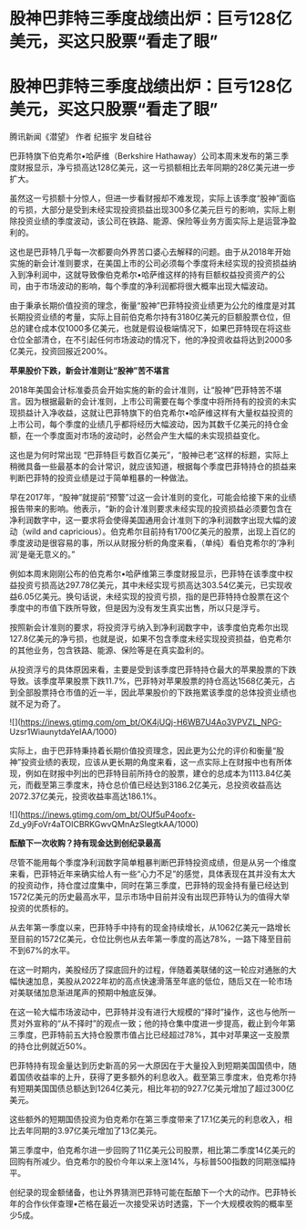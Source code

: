 # 股神巴菲特三季度战绩出炉：巨亏128亿美元，买这只股票“看走了眼”

# 股神巴菲特三季度战绩出炉：巨亏128亿美元，买这只股票“看走了眼”

腾讯新闻《潜望》 作者 纪振宇 发自硅谷

巴菲特旗下伯克希尔•哈萨维（Berkshire
Hathaway）公司本周末发布的第三季度财报显示，净亏损高达128亿美元，这一亏损额相比去年同期的28亿美元进一步扩大。

虽然这一亏损额十分惊人，但进一步看财报却不难发现，实际上该季度“股神”面临的亏损，大部分是受到未经实现投资损益出现300多亿美元巨亏的影响，实际上剔除投资业绩的季度波动，该公司在铁路、能源、保险等业务方面实际上是运营净盈利的。

这也是巴菲特几乎每一次都要向外界苦口婆心去解释的问题。由于从2018年开始实施的新会计准则要求，在美国上市的公司必须每个季度将未经实现的投资损益纳入到净利润中，这就导致像伯克希尔•哈萨维这样的持有巨额权益投资资产的公司，由于市场波动的影响，每个季度的净利润都将很大概率出现大幅波动。

由于秉承长期价值投资的理念，衡量“股神”巴菲特投资业绩更为公允的维度是对其长期投资业绩的考量，实际上目前伯克希尔持有3180亿美元的巨额股票仓位，但总的建仓成本仅1000多亿美元，也就是假设极端情况下，如果巴菲特现在将这些仓位全部清仓，在不引起任何市场波动的情况下，他的净投资收益将达到2000多亿美元，投资回报近200%。

**苹果股价下跌，新会计准则让“股神”苦不堪言**

2018年美国会计标准委员会开始实施的新的会计准则，让“股神”巴菲特苦不堪言。因为根据最新的会计准则，上市公司需要在每个季度中将所持有的投资的未实现损益计入净收益，这就让巴菲特旗下的伯克希尔•哈萨维这样有大量权益投资的上市公司，每个季度的业绩几乎都将经历大幅波动，因为其数千亿美元的持仓金额，在一个季度面对市场的波动时，必然会产生大幅的未实现损益变化。

这也是为何时常出现
“巴菲特巨亏数百亿美元”，“股神已老”这样的标题，实际上稍微具备一些最基本的会计常识，就应该知道，根据每个季度巴菲特持仓的损益来判断巴菲特的投资业绩是过于简单粗暴的一种做法。

早在2017年，“股神”就提前“预警”过这一会计准则的变化，可能会给接下来的业绩报告带来的影响。他表示，“新的会计准则要求未经实现的投资损益必须要包含在净利润数字中，这一要求将会使得美国通用会计准则下的净利润数字出现大幅的波动（wild
and
capricious）。伯克希尔目前持有1700亿美元的股票，出现上百亿的季度波动是很容易的事，所以从财报分析的角度来看，（单纯）看伯克希尔的‘净利润’是毫无意义的。”

例如本周末刚刚公布的伯克希尔•哈萨维第三季度财报显示，巴菲特在该季度中权益投资亏损高达297.78亿美元，其中未经实现亏损高达303.54亿美元，已实现收益6.05亿美元。换句话说，未经实现的投资亏损，指的是巴菲特持仓股票在这个季度中的市值下跌所导致，但是因为没有发生真实出售，所以只是浮亏。

按照新会计准则的要求，将投资浮亏纳入到净利润数字中，该季度伯克希尔出现127.8亿美元的净亏损，也就是说，如果不包含季度未经实现投资损益，伯克希尔的其他业务，包含铁路、能源、保险等是在真实盈利的。

从投资浮亏的具体原因来看，主要是受到该季度巴菲特持仓最大的苹果股票的下跌导致。该季度苹果股票下跌11.7%，巴菲特对苹果股票的持仓高达1568亿美元，占到全部股票持仓市值的近一半，因此苹果股价的下跌拖累该季度的总体投资业绩也就不足为奇了。

![](https://inews.gtimg.com/om_bt/OK4jUQj-H6WB7U4Ao3VPVZL_NPG-
Uzsr1WiaunytdaYeIAA/1000)

实际上，由于巴菲特秉持着长期价值投资理念，因此更为公允的评价和衡量“股神”投资业绩的表现，应该从更长期的角度来看，这一点实际上在财报中也有所体现，例如在财报中列出的巴菲特目前所持仓的股票，建仓的总成本为1113.84亿美元，而截至第三季度末，持仓总价值已经达到3186.2亿美元，总投资收益高达2072.37亿美元，投资收益率高达186.1%。

![](https://inews.gtimg.com/om_bt/OUf5uP4oofx-
Zd_y9jFoVr4aTOICBRKGwvQMnAzSIegtkAA/1000)

**酝酿下一次收购？持有现金达到创纪录最高**

尽管不能用每个季度净利润数字简单粗暴判断巴菲特投资成绩，但是从另一个维度来看，巴菲特近年来确实给人有一些“心力不足”的感觉，具体表现在其并没有太大的投资动作，持仓度过度集中，同时在第三季度，巴菲特的现金持有量已经达到1572亿美元的历史最高水平，显示市场中目前并没有出现巴菲特认为的值得大举投资的优质标的。

从去年第一季度以来，巴菲特手中持有的现金持续增长，从1062亿美元一路增长至目前的1572亿美元，仓位比例也从去年第一季度的高达78%，一路下降至目前不到67%的水平。

在这一时期内，美股经历了探底回升的过程，伴随着美联储的这一轮应对通胀的大幅快速加息，美股从2022年初的高点快速滑落至年底的低位，随后又在一轮市场对美联储加息渐进尾声的预期中触底反弹。

在这一轮大幅市场波动中，巴菲特并没有进行大规模的“择时”操作，这也与他所一贯对外宣称的“从不择时”的观点一致；他的持仓集中度进一步提高，截止到今年第三季度，巴菲特前五大持仓股票市值占比已经超过78%，其中对苹果这一支股票的持仓比例就近50%。

巴菲特持有现金量达到历史新高的另一大原因在于大量投入到短期美国国债中，随着国债收益率的上升，获得了更多额外的利息收入。截至第三季度末，伯克希尔持有短期美国国债总额达到1264亿美元，相比年初的927.7亿美元增加了超过300亿美元。

这些额外的短期国债投资为伯克希尔在第三季度带来了17.1亿美元的利息收入，相比去年同期的3.97亿美元增加了13亿美元。

第三季度中，伯克希尔进一步回购了11亿美元公司股票，相比第二季度14亿美元的回购有所减少。伯克希尔的股价今年以来上涨14%，与标普500指数的同期涨幅持平。

创纪录的现金额储备，也让外界猜测巴菲特可能在酝酿下一个大的动作。巴菲特长年的合作伙伴查理•芒格在最近一次接受采访时透露，下一个大规模收购的概率至少5成。

